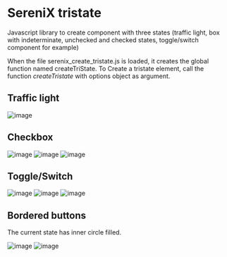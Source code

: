 # SereniX tristate
Javascript library to create component with three states (traffic light, box with indeterminate, unchecked and checked states, toggle/switch component for example)

When the file serenix_create_tristate.js is loaded, it creates the global function named createTriState. To Create a tristate element, call the function *createTristate* with options object as argument.

## Traffic light

![image](https://user-images.githubusercontent.com/4527986/224482020-1efb5ce8-31f1-4120-9696-2aa484146a7b.png)

## Checkbox

![image](https://user-images.githubusercontent.com/4527986/224482494-e79f9f32-99b0-4efe-9271-b49388a8b930.png)
![image](https://user-images.githubusercontent.com/4527986/224482211-9f0e7a40-9f57-438a-9095-2b6613d4fd68.png)
![image](https://user-images.githubusercontent.com/4527986/224482366-6c73d50d-8f0e-4fd4-8a0f-04948efd1774.png)

## Toggle/Switch

![image](https://user-images.githubusercontent.com/4527986/224482428-a236e9a7-5ce7-4294-b75d-f2460676b616.png)
![image](https://user-images.githubusercontent.com/4527986/224482839-f59ef341-982e-42d6-a49b-ef40819c2ccc.png)
![image](https://user-images.githubusercontent.com/4527986/224482879-9022a747-c66e-4575-9abe-73190dafd247.png)


## Bordered buttons

The current state has inner circle filled.

![image](https://user-images.githubusercontent.com/4527986/224482634-a9f7f61b-b015-4e0e-9e78-b41906b6453a.png)
![image](https://user-images.githubusercontent.com/4527986/224482670-42c35ed5-07ca-461a-a946-e3a29d4da855.png)



